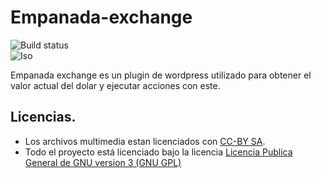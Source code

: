 # Empanada-exchange
![Build status](https://travis-ci.com/torswq/empanada-exchange.svg?branch=master)  
![Iso](img/empanada_exchange_iso.png)  

Empanada exchange es un plugin de wordpress utilizado para obtener el valor actual del dolar y ejecutar acciones con este.

## Licencias.
 - Los archivos multimedia estan licenciados con [CC-BY SA](https://creativecommons.org/licenses/by-sa/3.0/deed.es).
 - Todo el proyecto está licenciado bajo la licencia [Licencia Publica General de GNU version 3 (GNU GPL)](LICENSE)
